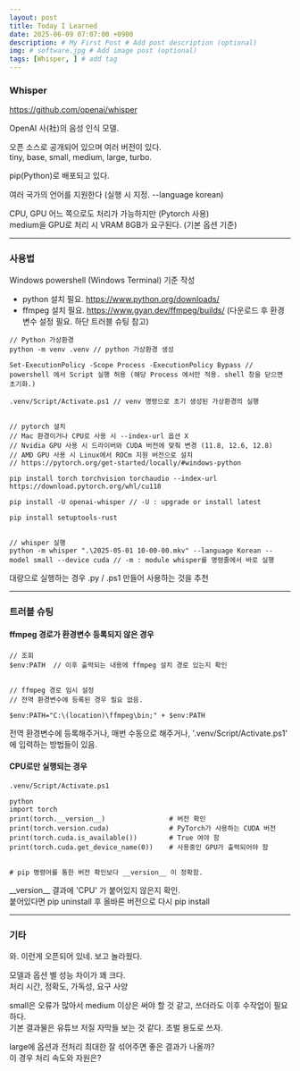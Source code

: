 ```yaml
---
layout: post
title: Today I Learned
date: 2025-06-09 07:07:00 +0900
description: # My First Post # Add post description (optional)
img: # software.jpg # Add image post (optional)
tags: [Whisper, ] # add tag
---
```


### Whisper 

https://github.com/openai/whisper

OpenAI 사(社)의 음성 인식 모델. 

오픈 소스로 공개되어 있으며 여러 버전이 있다.\
tiny, base, small, medium, large, turbo.

pip(Python)로 배포되고 있다.

여러 국가의 언어를 지원한다 (실행 시 지정. --language korean)

CPU, GPU 어느 쪽으로도 처리가 가능하지만 (Pytorch 사용) \
medium을 GPU로 처리 시 VRAM 8GB가 요구된다. (기본 옵션 기준)

<hr>

### 사용법

Windows powershell (Windows Terminal) 기준 작성

- python 설치 필요. https://www.python.org/downloads/
- ffmpeg 설치 필요. https://www.gyan.dev/ffmpeg/builds/ (다운로드 후 환경변수 설정 필요. 하단 트러블 슈팅 참고)
<p>

    // Python 가상환경
    python -m venv .venv // python 가상환경 생성

    Set-ExecutionPolicy -Scope Process -ExecutionPolicy Bypass // powershell 에서 Script 실행 허용 (해당 Process 에서만 적용. shell 창을 닫으면 초기화.)

    .venv/Script/Activate.ps1 // venv 명령으로 초기 생성된 가상환경의 실행


    // pytorch 설치
    // Mac 환경이거나 CPU로 사용 시 --index-url 옵션 X
    // Nvidia GPU 사용 시 드라이버와 CUDA 버전에 맞춰 변경 (11.8, 12.6, 12.8) 
    // AMD GPU 사용 시 Linux에서 ROCm 지원 버전으로 설치
    // https://pytorch.org/get-started/locally/#windows-python

    pip install torch torchvision torchaudio --index-url https://download.pytorch.org/whl/cu118 

    pip install -U openai-whisper // -U : upgrade or install latest

    pip install setuptools-rust


    // whisper 실행
    python -m whisper ".\2025-05-01 10-00-00.mkv" --language Korean --model small --device cuda // -m : module whisper를 명령줄에서 바로 실행
</p>

대량으로 실행하는 경우 .py / .ps1 만들어 사용하는 것을 추천

<hr>

### 트러블 슈팅

#### ffmpeg 경로가 환경변수 등록되지 않은 경우

    // 조회
    $env:PATH  // 이후 출력되는 내용에 ffmpeg 설치 경로 있는지 확인


    // ffmpeg 경로 임시 설정
    // 전역 환경변수에 등록된 경우 필요 없음.
    
    $env:PATH="C:\(location)\ffmpeg\bin;" + $env:PATH

전역 환경변수에 등록해주거나, 매번 수동으로 해주거나, '.venv/Script/Activate.ps1' 에 입력하는 방법들이 있음.


#### CPU로만 실행되는 경우

    .venv/Script/Activate.ps1

    python
    import torch
    print(torch.__version__)                # 버전 확인
    print(torch.version.cuda)               # PyTorch가 사용하는 CUDA 버전
    print(torch.cuda.is_available())        # True 여야 함
    print(torch.cuda.get_device_name(0))    # 사용중인 GPU가 출력되어야 함


    # pip 명령어를 통한 버전 확인보다 __version__ 이 정확함.


\_\_version\_\_ 결과에 'CPU' 가 붙어있지 않은지 확인.\
붙어있다면 pip uninstall 후 올바른 버전으로 다시 pip install

<hr>

### 기타

와. 이런게 오픈되어 있네. 보고 놀라웠다.

모델과 옵션 별 성능 차이가 꽤 크다.\
처리 시간, 정확도, 가독성, 요구 사양

small은 오류가 많아서 medium 이상은 써야 할 것 같고, 쓰더라도 이후 수작업이 필요하다.\
기본 결과물은 유튜브 저질 자막들 보는 것 같다. 초벌 용도로 쓰자. 

large에 옵션과 전처리 최대한 잘 섞어주면 좋은 결과가 나올까?\
이 경우 처리 속도와 자원은?




